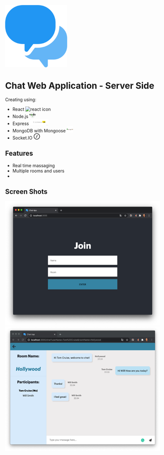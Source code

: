 <img src="/public/media/speech-bubble.png" alt="chat logo" width="200" height="200"/>

# Chat Web Application - Server Side

Creating using:

- React <img src="/public/media/favicon-react.ico" alt="react icon" width="20" height="20"/>
- Node.js <img src="/public/media/nodejs.png" alt="react icon" width="20" height="20"/>
- Express <img src="/public/media/express-js-cyberpanel.jpg" alt="express icon" width="60" height="20"/>
- MongoDB with Mongoose <img src="/public/media/mongodb.png" alt="mongodb icon" width="20" height="20"/>
- Socket.IO <img src="/public/media/socket-io.png" alt="socketio icon" width="20" height="20"/>

## Features

- Real time massaging
- Multiple rooms and users
-

## Screen Shots

<img src="/public/media/join-screen-shot.png" alt="join screen shot" width="500" height="400"/><img alt="in chat screen shot" src="/public/media/in-chat-screen-shot3.png" width="500" height="400"/>
